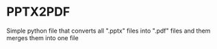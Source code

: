 # PPTX2PDF
Simple python file that converts all ".pptx" files into ".pdf" files and them merges them into one file

